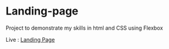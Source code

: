 # Landing-page
Project to demonstrate my skills in html and CSS using Flexbox

Live : [Landing Page](https://sujith2903.github.io/Landing-page/)
